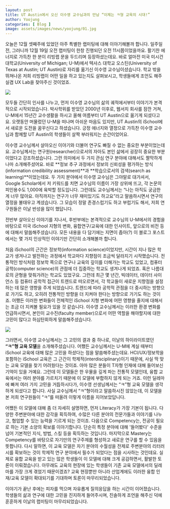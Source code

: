 ```yaml
---
layout: post
title: UT Austin에서 오신 이수영 교수님과의 만남 “이제는 ㅋ형 교육의 시대!”
author: Yoojung
categories: [ Blog ]
image: assets/images/news/yoojung/01.jpg
---
```


오늘은 12월 셋째주에 있었던 아주 특별한 랩미팅에 대해 이야기해볼까 합니다. 일주일 전, 그러니까 12월 19일 오전 랩미팅이 한창 진행되던 오전 11시쯤이었을까요. 활기찬 에너지로 가득찬 한 분이 리빙랩 문을 두드리며 등장하셨는데요. 바로 얼마전 미국 미시건 대학교(University of Michigan; U-M)에서 텍사스 대학교 오스틴(University of Texas at Austin; UT Austin)로 자리를 옮기신 이수영 교수님이셨습니다. 학교 밖을 뛰쳐나온 저희 리빙랩이 어떤 일을 하고 있는지도 살펴보시고, 학생들에게 조언도 해주실겸 UX Lab을 찾아주신 것이었죠. 

<img src="{{site.baseurl}}/assets/images/news/yoojung/01.jpg">

모두들 간단히 인사를 나누고, 먼저 이수영 교수님의 삶의 궤적에서부터 이야기가 본격적으로 시작되었습니다. 박사학위를 받았던 2000년 이후로, 웹서치 회사를 잠깐 거쳐, U-M에서 15년간 교수생활을 하시고 올해 여름부터 UT Austin으로 옮기게 되셨다고요. 오랫동안 머물렀던 U-M을 떠나며 아쉬운 마음도 있지만, UT Austin의 iSchool에서 새로운 도전을 꿈꾸신다고 하셨습니다. 긍정 에너지와 열정으로 가득찬 이수영 교수님과 함께할 UT Austin의 학생들이 살짝 부러워지는 순간이었어요. 

이수영 교수님께서 살아오신 이야기와 더불어 연구도 빠질 수 없는 중요한 부분이었는데요. 교수님께서는 연구원(researcher)으로서의 자아도 본인 삶에서 굉장히 중요한 부분이었다고 강조하셨습니다. 그런 의미에서 두 가지 관심 연구 분야에 대해서도 짤막하게나마 소개해주셨어요. 바로 **정보 추구 과정에서 정보의 신뢰성을 평가하는 방식(information credibility  assessment)**과 **학습으로서의 검색(search as learning)**이었는데요. 두 가지 분야에서 이수영 교수님은 그야말로 대가셔서, Google Scholar에서 저 키워드를 치면 교수님의 이름이 가장 상위에 뜨고, 각 논문의 피인용수도 1,000에 육박할 정도입니다. 그런데도 교수님께서는 “나는 아직도 궁금한 게 너무 많아요. 아직까지는 연구가 너무 재미있기도 하고요”라고 말씀하시면서 연구의 열정을 불태우고 계셨습니다. 그 모습이 정말 존경스럽기도 하고 부럽기도 해서, 저희 연구원들은 이날 반성을 많이 했답니다. 

전반부 살아오신 이야기를 지나서, 후반부에는 본격적으로 교수님의 U-M에서의 경험을 바탕으로 미국 iSchool 지형의 변화, 융합연구/교육에 대한 인사이트, 앞으로의 비전 등에 대해서 말씀해주셨습니다. 모든 내용을 다 담기에는 지면이 좁아(?) 이 블로그 포스트에서는 몇 가지 인상적인 이야기만 간단히 소개해볼까 합니다. 

처음 iSchool의 근간은 정보학(information science)이었지만, 시간이 지나 많은 학교가 생겨나고 발전하는 과정에서 학교마다 지향점이 조금씩 달라지기 시작했습니다. 전통적인 방식처럼 정보학 쪽으로 연구나 교육의 깊이를 더해가는 학교도 있었고, 컴퓨터 공학(computer science)의 관점에 더 집중하는 학교도 생겨나게 되었죠. 혹은 나름대로의 균형을 맞춰가려는 학교도 있었구요. 그런데 최근 몇 년간, 빅데이터, 데이터 사이언스 등 컴퓨터 공학적 접근이 트렌드로 떠오르면서, 각 학교들이 새로운 지향점을 설정하는 데 많은 영향을 주게 되었습니다. 트렌드에 따라 공학적 관점을 더 중시하는 방향으로 가기도 하고, 오히려 전통적인 방향을 더 지켜야 한다는 방향으로 가기도 하는 것이죠. 어쨌든 이러한 변화들이 전체적인 iSchool 지형 변화에 어떤 영향을 줄지에 대해서는 조금 더 지켜볼 필요가 있을 것 같습니다. 이수영 교수님께서는 이러한 환경 변화를 언급하시면서, 본인이 교수진(faculty member)으로서 어떤 역할을 해야할지에 대한 고민이 많다고 허심탄회하게 말씀해주셨습니다. 

<img src="{{site.baseurl}}/assets/images/news/yoojung/02.jpg">

그러면서, 이수영 교수님께서는 그 고민의 결과 중 하나로, 이날의 하이라이트였던 **“ㅋ”형 교육 모델**을 소개해주셨습니다. 어쨌든 교수님께서는 U-M에 계실 때부터 iSchool 교육에 대해 많은 고민을 하셨다는 점을 말씀해주셨는데요. HCI/UX/정보학을 포함하는 iSchool 교육은 그 근간이 학제적(interdisciplinary)이기 때문에, 사실 딱 맞는 교육 모델을 찾기 어려웠다는 것이죠. 아마 많은 분들이 T자형 인재에 대해 들어보신 기억이 있을 거예요. 그런데 이 모델들은 한 우물을 깊게 파는 전통적 모델인데, 융합 교육에서는 여러 분야를 가르치기 때문에 이 모델에 부합하지 않게 되는 거죠. 이런 딜레마에 빠져 여러 가지 고민을 거듭하시다가, 이수영 선생님께서는 “ㅋ”형 교육 모델을 생각하게 되셨다고 합니다. 사실 교수님께서 “ㅋ”형이라고 말씀하시진 않았는데, 이 모델을 본 저희 연구원들이 “ㅋ”를 떠올려 이렇게 이름을 지어보았답니다. 

어쨌든 이 모델에 대해 좀 더 자세히 설명하면, 먼저 Literacy가 가장 기본이 됩니다. 다양한 주변분야에 대한 감각을 획득하여, 수많은 다른 분야의 전문가들과 이야기를 나누고, 협업할 수 있는 능력을 기르게 되는 것이죠. 다음으로 Competency는, 전공이 필요로 하는 기본 소양의 확보를 이야기합니다. 단순히 특정 분야에 대해 '들어봤다' 수준을 넘어 기본적인 지식, 방법, 스킬 등을 획득하는 것입니다. 마지막으로 Mastery는 Competency를 바탕으로 자기만의 연구주제를 형성하고 새로운 연구를 할 수 있음을 뜻합니다. 다시 말하면, 이 교육 모델은 자기 분야의 수월성을 전제로 주변분야의 리터러시를 확보하는 것이 학제적 연구 분야에서 필수가 되었다는 점을 시사하는 것인데요. 실제로 융합 교육을 받고 있는 많은 학생들이 이 모델에 대해 크게 공감하면서, 활발한 토론이 이뤄졌습니다. 아무래도 교육의 현장에 있는 학생들이 기존 교육 모델에서의 딜레마를 가장 크게 겪었기 때문이겠죠? 교육 현장뿐만 아니라 산업계에도 이러한 융합 인재/교육 모델이 확대되기를 기대하며 토론이 마무리되었습니다. 

이야기가 끝난 후에는 피자를 먹으며 자유롭게 질의응답을 하는 시간이 이어졌습니다. 학생들의 삶과 연구에 대한 고민을 진지하게 들어주시며, 진솔하게 조언을 해주신 덕에 훈훈하게 이날의 랩미팅이 마무리되었습니다. 

